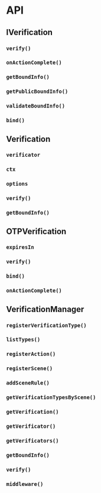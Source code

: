 # API 

## IVerification

### `verify()`

### `onActionComplete()`

### `getBoundInfo()`

### `getPublicBoundInfo()`

### `validateBoundInfo()`

### `bind()`

## Verification

### `verificator`

### `ctx`

### `options`

### `verify()`

### `getBoundInfo()`

## OTPVerification

### `expiresIn`

### `verify()`

### `bind()`

### `onActionComplete()`

## VerificationManager

### `registerVerificationType()`

### `listTypes()`

### `registerAction()`

### `registerScene()`

### `addSceneRule()`

### `getVerificationTypesByScene()`

### `getVerification()`

### `getVerificator()`

### `getVerificators()`

### `getBoundInfo()`

### `verify()`

### `middleware()`
